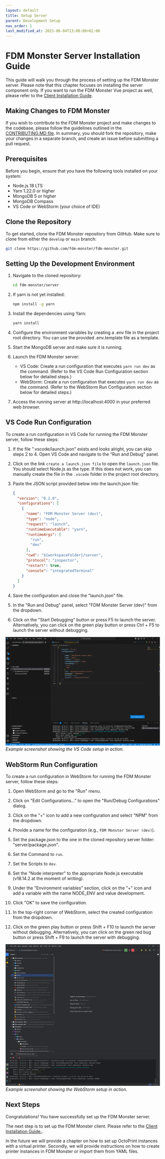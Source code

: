 ```yaml
---
layout: default
title: Setup Server
parent: Development Setup
nav_order: 1
last_modified_at: 2023-06-04T13:00:00+02:00
---
```


# FDM Monster Server Installation Guide

This guide will walk you through the process of setting up the FDM Monster server.
Please note that this chapter focuses on installing the server component only.
If you want to run the FDM Monster Vue project as well, please refer to
the [Client Installation Guide](./setup_client.md).

## Making Changes to FDM Monster

If you wish to contribute to the FDM Monster project and make changes to the codebase,
please follow the guidelines outlined in
the [CONTRIBUTING.MD file](https://github.com/fdm-monster/fdm-monster/blob/develop/CONTRIBUTING.md).
In summary, you should fork the repository, make your changes in a separate branch,
and create an issue before submitting a pull request.

## Prerequisites

Before you begin, ensure that you have the following tools installed on your system:

- Node.js 18 LTS
- Yarn 1.22.0 or higher
- MongoDB 5 or higher
- MongoDB Compass
- VS Code or WebStorm (your choice of IDE)

## Clone the Repository

To get started, clone the FDM Monster repository from GitHub. Make sure to clone from either the `develop` or `main`
branch:

```bash
git clone https://github.com/fdm-monster/fdm-monster.git
```

## Setting Up the Development Environment

1) Navigate to the cloned repository:
    ```bash
    cd fdm-monster/server
    ```
   
2) If yarn is not yet installed:
   ```bash
   npm install -g yarn
   ```
      
3) Install the dependencies using Yarn:
   ```bash
   yarn install
   ```
  
4) Configure the environment variables by creating a .env file in the project root directory.
   You can use the provided .env.template file as a template.

5) Start the MongoDB server and make sure it is running.

6) Launch the FDM Monster server:
    - VS Code: Create a run configuration that executes `yarn run dev` as the command. (Refer to the VS Code Run
      Configuration section below for detailed steps.)
    - WebStorm: Create a run configuration that executes `yarn run dev` as the command. (Refer to the WebStorm
      Run Configuration section below for detailed steps.)

7) Access the running server at http://localhost:4000 in your preferred web browser.

## VS Code Run Configuration

To create a run configuration in VS Code for running the FDM Monster server, follow these steps:

1) If the file ".vscode/launch.json" exists and looks alright, you can skip steps 2 to 4. Open VS Code and navigate to the "Run and Debug" panel.

2) Click on the link `create a launch.json file` to open the `launch.json` file. You should select Node.js as the type.
   If this does not work, you can manually create the file in the `.vscode` folder in the project root directory.

3) Paste the JSON script provided below into the launch.json file:
   ```json
   {
     "version": "0.2.0",
     "configurations": [
       {
         "name": "FDM Monster Server (dev)",
         "type": "node",
         "request": "launch",
         "runtimeExecutable": "yarn",
         "runtimeArgs": [
           "run",
           "dev"
         ],
         "cwd": "${workspaceFolder}/server",
         "protocol": "inspector",
         "restart": true,
         "console": "integratedTerminal"
       }
     ]
   }
   ```

4) Save the configuration and close the "launch.json" file.

5) In the "Run and Debug" panel, select "FDM Monster Server (dev)" from the dropdown.

6) Click on the "Start Debugging" button or press F5 to launch the server. Alternatively, you can click on the green
   play button or press Ctrl + F5 to launch the server without debugging.

![VS Code Run Configuration](../images/vscode-server-running.png)
_Example screenshot showing the VS Code setup in action._

## WebStorm Run Configuration

To create a run configuration in WebStorm for running the FDM Monster server, follow these steps:

1) Open WebStorm and go to the "Run" menu.

2) Click on "Edit Configurations..." to open the "Run/Debug Configurations" dialog.

3) Click on the "+" icon to add a new configuration and select "NPM" from the dropdown.

4) Provide a name for the configuration (e.g., `FDM Monster Server (dev)`).

5) Set the package.json to the one in the cloned repository server folder: "server/package.json".

6) Set the Command to `run`.

7) Set the Scripts to `dev`.

8) Set the "Node interpreter" to the appropriate Node.js executable (v18.14.2 at the moment of writing).

9) Under the "Environment variables" section, click on the "+" icon and add a variable with the name NODE_ENV and value
   development.

10) Click "OK" to save the configuration.

11) In the top-right corner of WebStorm, select the created configuration from the dropdown.

12) Click on the green play button or press Shift + F10 to launch the server without debugging. Alternatively, you can click on the green
    red bug button or press Shift + F9 to launch the server with debugging.

![WebStorm Run Configuration](../images/webstorm-server-running.png)
_Example screenshot showing the WebStorm setup in action._

## Next Steps

Congratulations! You have successfully set up the FDM Monster server.

The next step is to set up the FDM Monster client. Please refer to the [Client Installation Guide.](./setup_client.md).

In the future we will provide a chapter on how to set up OctoPrint instances with a virtual printer.
Secondly, we will provide instructions on how to create printer instances in FDM Monster or import them from YAML files.

[//]: # (In the next chapter, we will explain how to set up virtual OctoPrint instances with Docker.)

[//]: # (Stay tuned for further instructions on creating printer instances in FDM Monster)

[//]: # (using either YAML import or the client printer create dialog.)

